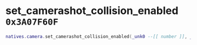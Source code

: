 # set_camerashot_collision_enabled `0x3A07F60F`

```lua
natives.camera.set_camerashot_collision_enabled(_unk0 --[[ number ]], _unk1 --[[ number ]])
```